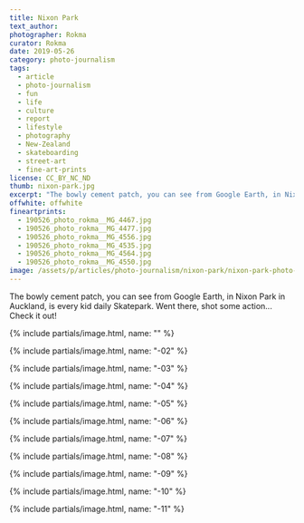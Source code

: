 ```yaml
---
title: Nixon Park
text_author:
photographer: Rokma
curator: Rokma
date: 2019-05-26
category: photo-journalism
tags:
  - article
  - photo-journalism
  - fun
  - life
  - culture
  - report
  - lifestyle
  - photography
  - New-Zealand
  - skateboarding
  - street-art
  - fine-art-prints
license: CC_BY_NC_ND
thumb: nixon-park.jpg
excerpt: "The bowly cement patch, you can see from Google Earth, in Nixon Park in Auckland, is every kid daily Skatepark. Went there, shot some action... Check it out!"
offwhite: offwhite
fineartprints:
  - 190526_photo_rokma__MG_4467.jpg
  - 190526_photo_rokma__MG_4477.jpg
  - 190526_photo_rokma__MG_4556.jpg
  - 190526_photo_rokma__MG_4535.jpg
  - 190526_photo_rokma__MG_4564.jpg
  - 190526_photo_rokma__MG_4550.jpg
image: /assets/p/articles/photo-journalism/nixon-park/nixon-park-photo-by-rokma.jpg
---
```

The bowly cement patch, you can see from Google Earth, in Nixon Park in Auckland, is every kid daily Skatepark. Went there, shot some action... Check it out!

{% include partials/image.html, name: "" %}

{% include partials/image.html, name: "-02" %}

{% include partials/image.html, name: "-03" %}

{% include partials/image.html, name: "-04" %}

{% include partials/image.html, name: "-05" %}

{% include partials/image.html, name: "-06" %}

{% include partials/image.html, name: "-07" %}

{% include partials/image.html, name: "-08" %}

{% include partials/image.html, name: "-09" %}

{% include partials/image.html, name: "-10" %}

{% include partials/image.html, name: "-11" %}

